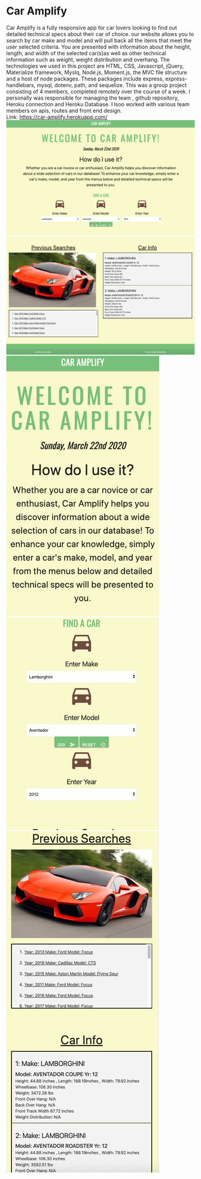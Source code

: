 # Car Amplify 
Car Amplify is a fully responsive app for car lovers looking to find out detailed technical specs about their car of choice. our website allows you to search by car make and model and will pull back all the items that meet the user selected criteria. You are presented with information about the height, length, and width of the selected car(s)as well as other technical information such as weight, weight distribution and overhang. The technologies we used in this project are HTML, CSS, Javascript, jQuery, Materialize framework, Myslq, Node.js, Moment.js, the MVC file structure and a host of node packages. These packages include express, express- handlebars, mysql, dotenv, path, and sequelize. This was a group project consisting of 4 members, completed remotely over the course of a week. I personally was responsible for managing the team , github repository, Heroku connection and Heroku Database. I lsoo worked with various team members on apis, routes and front end design.  
Link: https://car-amplify.herokuapp.com/
![Ful size pic of description](assets/caFulSize1.png)
![Ful size pic of car info](assets/caFullSize2.png)
![Responsive pic of description](assets/caR1.png)
![Responsive pic of selectors](assets/caR2.png)
![Responsive pic of car info](assets/caR3.png)
